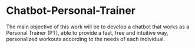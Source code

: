 # Chatbot-Personal-Trainer
The main objective of this work will be to develop a chatbot that works as a Personal Trainer (PT), able to provide a fast, free and intuitive way, personalized workouts according to the needs of each individual.
